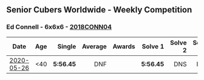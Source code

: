 ## Senior Cubers Worldwide - Weekly Competition
### Ed Connell - 6x6x6 - [2018CONN04](https://www.worldcubeassociation.org/persons/2018CONN04?event=666)

| Date | Age | Single | Average | Awards | Solve 1 | Solve 2 | Solve 3 | Video |
| :--: | :--: | --: | --: | :--: | --: | --: | --: | :-- |
| [2020-05-26](../../results/666/2020-05-26.md) | <40 | **5:56.45** | DNF |  | **5:56.45** | DNS | DNS | [Link](https://www.facebook.com/events/637852836799991/permalink/640361549882453/) |


<!-- Global site tag (gtag.js) - Google Analytics -->
<script async src="https://www.googletagmanager.com/gtag/js?id=UA-86348435-3"></script>
<script>window.dataLayer = window.dataLayer || []; function gtag() {dataLayer.push(arguments);} gtag('js', new Date()); gtag('config', 'UA-86348435-3');</script>
